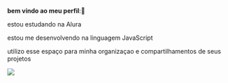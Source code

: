 **bem vindo ao meu perfil**:🙅

estou estudando na Alura

estou me desenvolvendo na linguagem JavaScript

utilizo esse espaço para minha organizaçao e compartilhamentos de seus projetos

![](https://media1.tenor.com/m/d4sPgSJml54AAAAC/opihomm-funny.gif)
